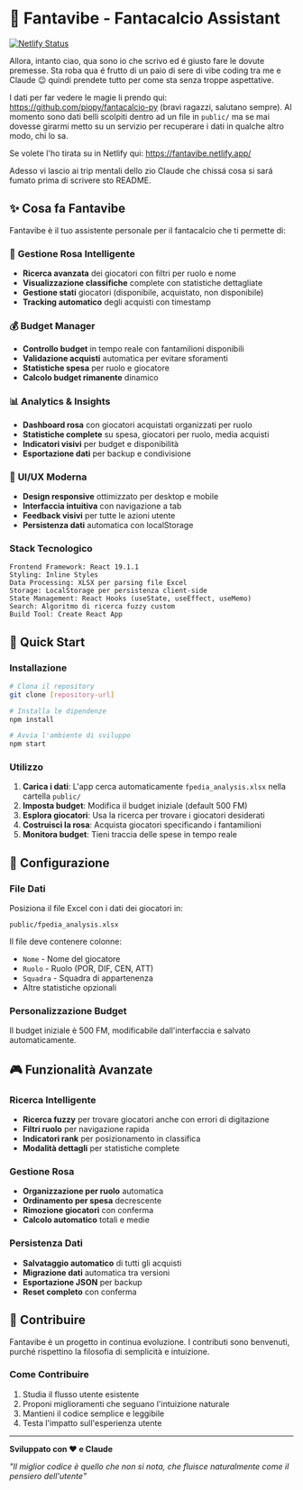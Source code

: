 # 🚀 Fantavibe - Fantacalcio Assistant

[![Netlify Status](https://api.netlify.com/api/v1/badges/d9c9ea9a-5574-4489-a836-e3476e571d62/deploy-status)](https://app.netlify.com/projects/fantavibe/deploys)

Allora, intanto ciao, qua sono io che scrivo ed é giusto fare le dovute premesse. Sta roba qua é frutto di un paio di sere di vibe coding tra me e Claude :wink: quindi prendete tutto per come sta senza troppe aspettative.

I dati per far vedere le magie li prendo qui: <https://github.com/piopy/fantacalcio-py> (bravi ragazzi, salutano sempre).
Al momento sono dati belli scolpiti dentro ad un file in `public/` ma se mai dovesse girarmi metto su un servizio per recuperare i dati in qualche altro modo, chi lo sa.

Se volete l'ho tirata su in Netlify qui: https://fantavibe.netlify.app/

Adesso vi lascio ai trip mentali dello zio Claude che chissá cosa si sará fumato prima di scrivere sto README.

## ✨ Cosa fa Fantavibe

Fantavibe è il tuo assistente personale per il fantacalcio che ti permette di:

### 🎯 **Gestione Rosa Intelligente**

- **Ricerca avanzata** dei giocatori con filtri per ruolo e nome
- **Visualizzazione classifiche** complete con statistiche dettagliate
- **Gestione stati** giocatori (disponibile, acquistato, non disponibile)
- **Tracking automatico** degli acquisti con timestamp

### 💰 **Budget Manager**

- **Controllo budget** in tempo reale con fantamilioni disponibili
- **Validazione acquisti** automatica per evitare sforamenti
- **Statistiche spesa** per ruolo e giocatore
- **Calcolo budget rimanente** dinamico

### 📊 **Analytics & Insights**

- **Dashboard rosa** con giocatori acquistati organizzati per ruolo
- **Statistiche complete** su spesa, giocatori per ruolo, media acquisti
- **Indicatori visivi** per budget e disponibilità
- **Esportazione dati** per backup e condivisione

### 🎨 **UI/UX Moderna**

- **Design responsive** ottimizzato per desktop e mobile
- **Interfaccia intuitiva** con navigazione a tab
- **Feedback visivi** per tutte le azioni utente
- **Persistenza dati** automatica con localStorage

### Stack Tecnologico

```text
Frontend Framework: React 19.1.1
Styling: Inline Styles
Data Processing: XLSX per parsing file Excel
Storage: LocalStorage per persistenza client-side
State Management: React Hooks (useState, useEffect, useMemo)
Search: Algoritmo di ricerca fuzzy custom
Build Tool: Create React App
```

## 🚀 Quick Start

### Installazione

```bash
# Clona il repository
git clone [repository-url]

# Installa le dipendenze
npm install

# Avvia l'ambiente di sviluppo
npm start
```

### Utilizzo

1. **Carica i dati**: L'app cerca automaticamente `fpedia_analysis.xlsx` nella cartella `public/`
2. **Imposta budget**: Modifica il budget iniziale (default 500 FM)
3. **Esplora giocatori**: Usa la ricerca per trovare i giocatori desiderati
4. **Costruisci la rosa**: Acquista giocatori specificando i fantamilioni
5. **Monitora budget**: Tieni traccia delle spese in tempo reale

## 🔧 Configurazione

### File Dati

Posiziona il file Excel con i dati dei giocatori in:

```
public/fpedia_analysis.xlsx
```

Il file deve contenere colonne:

- `Nome` - Nome del giocatore
- `Ruolo` - Ruolo (POR, DIF, CEN, ATT)
- `Squadra` - Squadra di appartenenza
- Altre statistiche opzionali

### Personalizzazione Budget

Il budget iniziale è 500 FM, modificabile dall'interfaccia e salvato automaticamente.

## 🎮 Funzionalità Avanzate

### Ricerca Intelligente

- **Ricerca fuzzy** per trovare giocatori anche con errori di digitazione
- **Filtri ruolo** per navigazione rapida
- **Indicatori rank** per posizionamento in classifica
- **Modalità dettagli** per statistiche complete

### Gestione Rosa

- **Organizzazione per ruolo** automatica
- **Ordinamento per spesa** decrescente
- **Rimozione giocatori** con conferma
- **Calcolo automatico** totali e medie

### Persistenza Dati

- **Salvataggio automatico** di tutti gli acquisti
- **Migrazione dati** automatica tra versioni
- **Esportazione JSON** per backup
- **Reset completo** con conferma

## 🤝 Contribuire

Fantavibe è un progetto in continua evoluzione. I contributi sono benvenuti, purché rispettino la filosofia di semplicità e intuizione.

### Come Contribuire

1. Studia il flusso utente esistente
2. Proponi miglioramenti che seguano l'intuizione naturale
3. Mantieni il codice semplice e leggibile
4. Testa l'impatto sull'esperienza utente

---

**Sviluppato con ❤️ e Claude**

*"Il miglior codice è quello che non si nota, che fluisce naturalmente come il pensiero dell'utente"*
